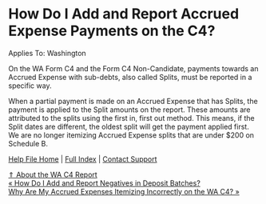  How Do I Add and Report Accrued Expense Payments on the C4?
==========

Applies To: Washington

On the WA Form C4 and the Form C4 Non-Candidate, payments towards an Accrued Expense with sub-debts, also called Splits, must be reported in a specific way.

When a partial payment is made on an Accrued Expense that has Splits, the payment is applied to the Split amounts on the report. These amounts are attributed to the splits using the first in, first out method. This means, if the Split dates are different, the oldest split will get the payment applied first. We are no longer itemizing Accrued Expense splits that are under $200 on Schedule B.

[Help File Home](/help/) | [Full Index](/Help-File-Directory/) | [Contact Support](mailto:support@ISPolitical.com)

[⇑ About the WA C4 Report](/About-the-WA-C4-Report)  
[« How Do I Add and Report Negatives in Deposit Batches?](/How-Do-I-Add-and-Report-Negatives-in-Deposit-Batches)  
[Why Are My Accrued Expenses Itemizing Incorrectly on the WA C4? »](/Why-Are-My-Accrued-Expenses-Itemizing-Incorrectly-on-the-WA-C4)